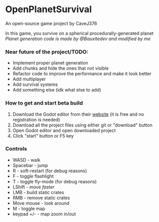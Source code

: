 # OpenPlanetSurvival
An open-source game project by CaveJ376

In this game, you survive on a spherical procedurally-generated planet
*Planet generation code is made by @Bauxitedev and modified by me*

### Near future of the project/TODO:
- Implement proper planet generation
- Add chunks and hide the ones that not visible
- Refactor code to improve the performance and make it look better
- Add multiplayer
- Add survival systems
- Add something else (idk what else to add)

### How to get and start beta build
1. Download the Godot editor from their [website](https://godotengine.org/) (it is free and no registration is needed)
2. Download all the project files using either git or "download" button
3. Open Godot editor and open downloaded project
4. Click "start" button or F5 key

### Controls
- WASD - walk
- Spacebar - jump
- R - soft-restart (for debug reasons)
- F - toggle flashlight
- T - toggle fly-mode (for debug reasons)
- LShift - move *faster*
- LMB - build static crates
- RMB - remove static crates
- Move mouse - look around
- M - toggle map
- keypad +/- - map zoom in/out
